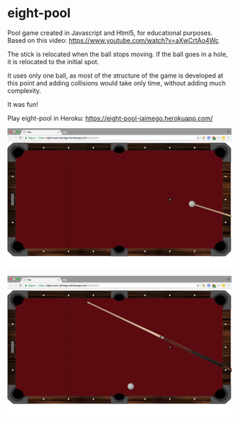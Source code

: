 # eight-pool

Pool game created in Javascript and Html5, for educational purposes. Based on this video: https://www.youtube.com/watch?v=aXwCrtAo4Wc

The stick is relocated when the ball stops moving. If the ball goes in a hole, it is relocated to the initial spot.

It uses only one ball, as most of the structure of the game is developed at this point and adding collisions would take only time, without adding much complexity. 

It was fun!

Play eight-pool in Heroku: https://eight-pool-jaimego.herokuapp.com/

![](screenshot1.png)

![](screenshot2.png)
